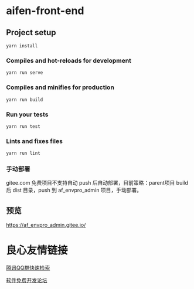 # aifen-front-end

## Project setup
```
yarn install
```

### Compiles and hot-reloads for development
```
yarn run serve
```

### Compiles and minifies for production
```
yarn run build
```

### Run your tests
```
yarn run test
```

### Lints and fixes files
```
yarn run lint
```

### 手动部署

gitee.com 免费项目不支持自动 push 后自动部署，目前策略：parent项目 build 后 dist 目录，push 到 af_envpro_admin 项目，手动部署。

## 预览

https://af_envpro_admin.gitee.io/




 # 良心友情链接

[腾讯QQ群快速检索](http://u.720life.cn/s/8cf73f7c)

[软件免费开发论坛](http://u.720life.cn/s/bbb01dc0)
